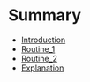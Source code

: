 # Summary

- [Introduction](Introduction.md)
- [Routine_1](Routine_1.md)
- [Routine_2](Routine_2.md)
- [Explanation](Explanation.md)
